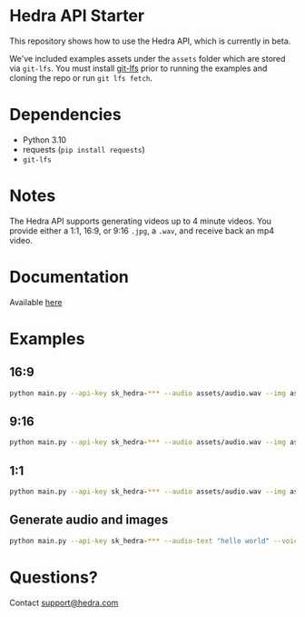 # Hedra API Starter

This repository shows how to use the Hedra API, which is currently in beta.

We've included examples assets under the `assets` folder which are stored via `git-lfs`. You must install [git-lfs](https://git-lfs.com) prior to running the examples and cloning the repo or run `git lfs fetch`.

# Dependencies

* Python 3.10
* requests (`pip install requests`)
* `git-lfs`

# Notes

The Hedra API supports generating videos up to 4 minute videos. You provide either a 1:1, 16:9, or 9:16 `.jpg`, a `.wav`, and receive back an mp4 video.

# Documentation

Available [here](https://www.hedra.com/docs)

# Examples

## 16:9

```bash
python main.py --api-key sk_hedra-*** --audio assets/audio.wav --img assets/16_9.jpg --ar 16:9
```

## 9:16

```bash
python main.py --api-key sk_hedra-*** --audio assets/audio.wav --img assets/9_16.jpg --ar 9:16
```

## 1:1

```bash
python main.py --api-key sk_hedra-*** --audio assets/audio.wav --img assets/1:1.jpg --ar 1:1
```

## Generate audio and images
```bash
python main.py --api-key sk_hedra-*** --audio-text "hello world" --voice-id FGY2WhTYpPnrIDTdsKH5 --img-prompt "cow boy" --ar 16:9
```

# Questions?

Contact support@hedra.com
